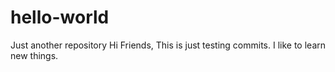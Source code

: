 # hello-world
Just another repository
Hi Friends,
This is just testing commits. I like to learn new things.
